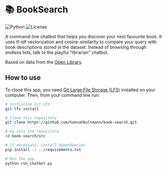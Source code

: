 # 📚 BookSearch
![Python](https://img.shields.io/badge/python-<3.13-blue?logo=python&logoColor=white)
![License](https://img.shields.io/github/license/hannahbultmann/book-search)

A command-line chatbot that helps you discover your next favourite book.
It uses tf-idf vectorization and cosine-similarity to compare your query with book descriptions stored in the dataset.
Instead of browsing through endless lists, talk to the playful "librarian" chatbot.

Based on data from the [Open Library](https://openlibrary.org/developers/dumps).

## How to use
To clone this app, you need [Git Large File Storage (LFS)](https://git-lfs.com) installed on your computer. 
Then, from your command line run:

```bash
# Initialize Git LFS
git lfs install

# Clone this repository
git clone https://github.com/hannahbultmann/book-search.git

# Go into the repository
cd book-search/src

# If necessary, install dependencies
pip install -r ../requirements.txt

# Run the app
python run_chatbot.py
```
